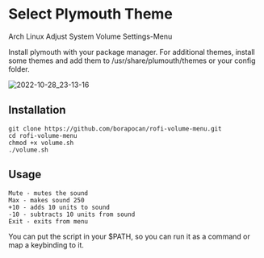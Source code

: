 # Select Plymouth Theme
Arch Linux Adjust System Volume Settings-Menu

Install plymouth with your package manager. For additional themes, install some themes and add them to /usr/share/plumouth/themes or your config folder.

![2022-10-28_23-13-16](https://user-images.githubusercontent.com/60720346/198724263-b4e2c2c4-366f-407b-9f92-15be357dbbe1.png)



## Installation
```
git clone https://github.com/borapocan/rofi-volume-menu.git
cd rofi-volume-menu
chmod +x volume.sh
./volume.sh
```

## Usage
```
Mute - mutes the sound
Max - makes sound 250
+10 - adds 10 units to sound
-10 - subtracts 10 units from sound
Exit - exits from menu
```
You can put the script in your $PATH, so you can run it as a command or map a keybinding to it.
